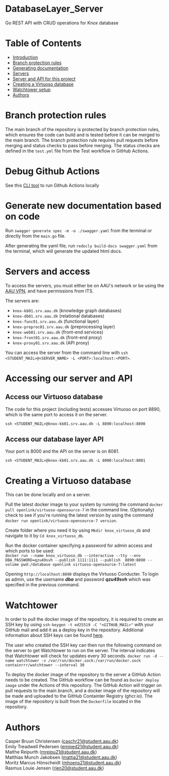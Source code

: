 # DatabaseLayer_Server
Go REST API with CRUD operations for Knox database

# Table of Contents
- [Introduction](#DatabaseLayer_Server)
- [Branch protection rules](#Branch-protection-rules)
- [Generating documentation](#Generate-new-documentation-based-on-code)
- [Servers](#Servers-and-access)
- [Server and API for this project](#Accessing-our-server-and-API)
- [Creating a Virtuoso database](#Creating-a-Virtuoso-database)
- [Watchtower setup](#Watchtower)
- [Authors](#Authors)


# Branch protection rules

The main branch of the repository is protected by branch protection rules, which ensures the code can build and is tested before it can be merged to the main branch. The branch protection rule requires pull requests before merging and status checks to pass before merging. The status checks are defined in the `test.yml` file from the Test workflow in GitHub Actions.

# Debug Github Actions

See this [CLI tool](https://github.com/nektos/act) to run Github Actions locally 

# Generate new documentation based on code
Run `swagger generate spec -m -o ./swagger.yaml` from the terminal or directly from the `main.go` file.

After generating the yaml file, run `redocly build-docs swagger.yaml` from the terminal, which will generate the updated html docs.

# Servers and access
To access the servers, you must either be on AAU's network or be using the [AAU VPN](https://www.en.its.aau.dk/instructions/vpn), and have permissions from ITS.

The servers are:
- `knox-kb01.srv.aau.dk` (knowledge graph databases)  
- `knox-db01.srv.aau.dk` (relational databases)  
- `knox-func01.srv.aau.dk` (functional layer)  
- `knox-preproc01.srv.aau.dk` (preprocessing layer)  
- `knox-web01.srv.aau.dk` (front-end services)  
- `knox-front01.srv.aau.dk` (front-end proxy)  
- `knox-proxy01.srv.aau.dk` (API proxy)  

You can access the server from the command line with `ssh <STUDENT_MAIL>@<SERVER_NAME> -L <PORT>:localhost:<PORT>`.

# Accessing our server and API
## Access our Virtuoso database
The code for this project (including tests) accesses Virtuoso on port 8890, which is the same port to access it on the server.

`ssh <STUDENT_MAIL>@knox-kb01.srv.aau.dk -L 8890:localhost:8890`

## Access our database layer API
Your port is 8000 and the API on the server is on 8081.

`ssh <STUDENT_MAIL>@knox-kb01.srv.aau.dk -L 8000:localhost:8081`

# Creating a Virtuoso database
This can be done locally and on a server.

Pull the latest docker image to your system by running the command `docker pull openlink/virtuoso-opensource-7` in the command line.
(Optionally) check to see if you're running the latest version by using the command `docker run openlink/virtuoso-opensource-7 version`.

Create folder where you need it by using `Mkdir knox_virtuoso_db` and navigate to it by `Cd knox_virtuoso_db`.

Run the docker container specifying a password for admin access and which ports to be used:  
`docker run --name knox_virtuoso_db --interactive --tty --env DBA_PASSWORD=qzu49svh --publish 1111:1111 --publish  8890:8890 --volume pwd:/database openlink virtuoso-opensource-7:latest`

Opening `http://localhost:8890` displays the Virtuoso Conducter. 
To login as admin, use the username ***dba*** and password ***qzu49svh*** which was specified in the previous command.

# Watchtower

In order to pull the docker image of the repository, it is required to create an SSH key by using `ssh-keygen -t ed25519 -C "<GITHUB_MAIL>"` with your GitHub mail and add it as a deploy key in the repository. Additional information about SSH keys can be found [here](https://docs.github.com/en/authentication/connecting-to-github-with-ssh/generating-a-new-ssh-key-and-adding-it-to-the-ssh-agent?platform=windows).  

The user who created the SSH key can then run the following command on the server to get Watchtower to run on the server. The interval indicates that Watchtower will check for updates every 30 seconds. 
`docker run -d --name watchtower -v /var/run/docker.sock:/var/run/docker.sock containrrr/watchtower --interval 30`

To deploy the docker image of the repository to the server a GitHub Action needs to be created. The GitHub workflow can be found as `Docker deploy image` under the Actions of this repository. The GitHub Action will trigger on pull requests to the main branch, and a docker image of the repository will be made and uploaded to the GitHub Containter Registry (ghcr.io). The image of the repository is built from the `Dockerfile` located in the repository. 

# Authors
Casper Bruun Christensen (caschr21@student.aau.dk)  
Emily Treadwell Pedersen (emiped21@student.aau.dk)  
Malthe Reipurth (mreipu21@student.aau.dk)  
Matthias Munch Jakobsen (mattja21@student.aau.dk)  
Moritz Marcus Hönscheidt (mhoens21@student.aau.dk)  
Rasmus Louie Jensen (rjen20@student.aau.dk)  
